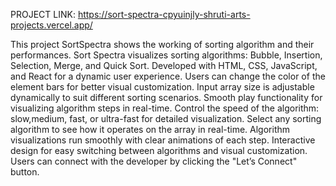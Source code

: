 PROJECT LINK: https://sort-spectra-cpyuinjly-shruti-arts-projects.vercel.app/

This project SortSpectra shows the working of sorting algorithm and their performances.
Sort Spectra visualizes sorting algorithms: Bubble, Insertion, Selection, Merge, and Quick Sort.
Developed with HTML, CSS, JavaScript, and React for a dynamic user experience.
Users can change the color of the element bars for better visual customization. 
Input array size is adjustable dynamically to suit different sorting scenarios. 
Smooth play functionality for visualizing algorithm steps in real-time.
Control the speed of the algorithm: slow,medium, fast, or ultra-fast for detailed visualization.
Select any sorting algorithm to see how it operates on the array in real-time. 
Algorithm visualizations run smoothly with clear animations of each step.
Interactive design for easy switching between algorithms and visual customization. 
Users can connect with the developer by clicking the "Let’s Connect" button.
